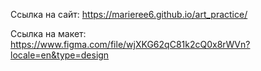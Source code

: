 Ссылка на сайт: https://marieree6.github.io/art_practice/

Ссылка на макет: https://www.figma.com/file/wjXKG62qC81k2cQ0x8rWVn?locale=en&type=design
